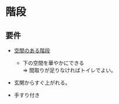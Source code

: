 # 階段

## 要件
* [空間のある階段](https://pin.it/Cnb2rvK)
  * 下の空間を華やかにできる  
  ⇒ 間取りが足りなければトイレでよい。
  
* 玄関からすぐ上がれる。
* 手すり付き

